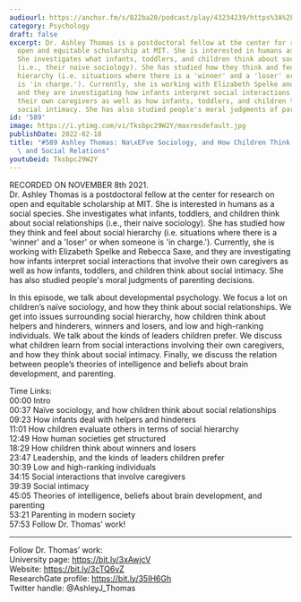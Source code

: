 ```yaml
---
audiourl: https://anchor.fm/s/822ba20/podcast/play/43234239/https%3A%2F%2Fd3ctxlq1ktw2nl.cloudfront.net%2Fstaging%2F2021-10-12%2Fc8c73c0a-0659-6342-6fc0-c8eadb0076f8.m4a
category: Psychology
draft: false
excerpt: Dr. Ashley Thomas is a postdoctoral fellow at the center for research on
  open and equitable scholarship at MIT. She is interested in humans as a social species.
  She investigates what infants, toddlers, and children think about social relationships
  (i.e., their naive sociology). She has studied how they think and feel about social
  hierarchy (i.e. situations where there is a 'winner' and a 'loser' or when someone
  is 'in charge.'). Currently, she is working with Elizabeth Spelke and Rebecca Saxe,
  and they are investigating how infants interpret social interactions that involve
  their own caregivers as well as how infants, toddlers, and children think about
  social intimacy. She has also studied people's moral judgments of parenting decisions.
id: '589'
image: https://i.ytimg.com/vi/Tksbpc29W2Y/maxresdefault.jpg
publishDate: 2022-02-18
title: "#589 Ashley Thomas: Na\xEFve Sociology, and How Children Think About Hierarchies\
  \ and Social Relations"
youtubeid: Tksbpc29W2Y
---
```

<div class="timelinks">

RECORDED ON NOVEMBER 8th 2021.  
Dr. Ashley Thomas is a postdoctoral fellow at the center for research on open and equitable scholarship at MIT. She is interested in humans as a social species. She investigates what infants, toddlers, and children think about social relationships (i.e., their naive sociology). She has studied how they think and feel about social hierarchy (i.e. situations where there is a 'winner' and a 'loser' or when someone is 'in charge.'). Currently, she is working with Elizabeth Spelke and Rebecca Saxe, and they are investigating how infants interpret social interactions that involve their own caregivers as well as how infants, toddlers, and children think about social intimacy. She has also studied people's moral judgments of parenting decisions.

In this episode, we talk about developmental psychology. We focus a lot on children’s naïve sociology, and how they think about social relationships. We get into issues surrounding social hierarchy, how children think about helpers and hinderers, winners and losers, and low and high-ranking individuals. We talk about the kinds of leaders children prefer. We discuss what children learn from social interactions involving their own caregivers, and how they think about social intimacy. Finally, we discuss the relation between people’s theories of intelligence and beliefs about brain development, and parenting.

Time Links:  
<time>00:00</time> Intro  
<time>00:37</time> Naïve sociology, and how children think about social relationships  
<time>09:23</time> How infants deal with helpers and hinderers  
<time>11:01</time> How children evaluate others in terms of social hierarchy  
<time>12:49</time> How human societies get structured  
<time>18:29</time> How children think about winners and losers  
<time>23:47</time> Leadership, and the kinds of leaders children prefer  
<time>30:39</time> Low and high-ranking individuals  
<time>34:15</time> Social interactions that involve caregivers  
<time>39:39</time> Social intimacy  
<time>45:05</time> Theories of intelligence, beliefs about brain development, and parenting  
<time>53:21</time> Parenting in modern society  
<time>57:53</time> Follow Dr. Thomas’ work!

---

Follow Dr. Thomas’ work:  
University page: https://bit.ly/3xAwjcV  
Website: https://bit.ly/3cTQ6vZ  
ResearchGate profile: https://bit.ly/35IH6Gh  
Twitter handle: @AshleyJ_Thomas
</div>

